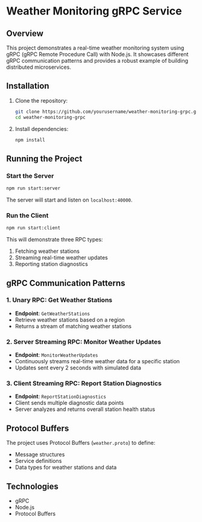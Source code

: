 # Weather Monitoring gRPC Service

## Overview

This project demonstrates a real-time weather monitoring system using gRPC (gRPC Remote Procedure Call) with Node.js. It showcases different gRPC communication patterns and provides a robust example of building distributed microservices.

## Installation

1. Clone the repository:
   ```bash
   git clone https://github.com/yourusername/weather-monitoring-grpc.git
   cd weather-monitoring-grpc
   ```

2. Install dependencies:
   ```bash
   npm install
   ```

## Running the Project

### Start the Server

```bash
npm run start:server
```

The server will start and listen on `localhost:40000`.

### Run the Client

```bash
npm run start:client
```

This will demonstrate three RPC types:
1. Fetching weather stations
2. Streaming real-time weather updates
3. Reporting station diagnostics

## gRPC Communication Patterns

### 1. Unary RPC: Get Weather Stations
- **Endpoint**: `GetWeatherStations`
- Retrieve weather stations based on a region
- Returns a stream of matching weather stations

### 2. Server Streaming RPC: Monitor Weather Updates
- **Endpoint**: `MonitorWeatherUpdates`
- Continuously streams real-time weather data for a specific station
- Updates sent every 2 seconds with simulated data

### 3. Client Streaming RPC: Report Station Diagnostics
- **Endpoint**: `ReportStationDiagnostics`
- Client sends multiple diagnostic data points
- Server analyzes and returns overall station health status

## Protocol Buffers

The project uses Protocol Buffers (`weather.proto`) to define:
- Message structures
- Service definitions
- Data types for weather stations and data

## Technologies

- gRPC
- Node.js
- Protocol Buffers
